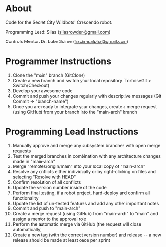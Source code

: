 # About
Code for the Secret City Wildbots' Crescendo robot.

Programming Lead: Silas (silasrowden@gmail.com)

Controls Mentor: Dr. Luke Scime (lrscime.alpha@gmail.com)

# Programmer Instructions
1. Clone the "main" branch (GitClone)
2. Create a new branch and switch your local repository (TortoiseGit > Switch/Checkout)
3. Develop your awesome code
4. Commit and push your changes regularly with descriptive messages (Git Commit -> "branch-name")
5. Once you are ready to integrate your changes, create a merge request (using GitHub) from your branch into the "main-arch" branch

# Programming Lead Instructions
1. Manually approve and merge any subsystem branches with open merge requests
2. Test the merged branches in combination with any architecture changes made in "main-arch"
3. Merge "remotes/origin/main" into your local copy of "main-arch"
4. Resolve any onflicts either individually or by right-clicking on files and selecting "Resolve with HEAD"
5. Confirm resolution of all conflicts
6. Update the version number inside of the code
7. Perform final testing, if a robot project, hard-deploy and confirm all functionality
8. Update the list of un-tested features and add any other important notes
9. Commit and push to "main-arch"
10. Create a merge request (using GitHub) from "main-arch" to "main" and assign a mentor to the approval role
11. Perform the automatic merge via GitHub (the request will close automatically)
12. Create a new tag (with the correct version number) and release -- a new release should be made at least once per sprint
